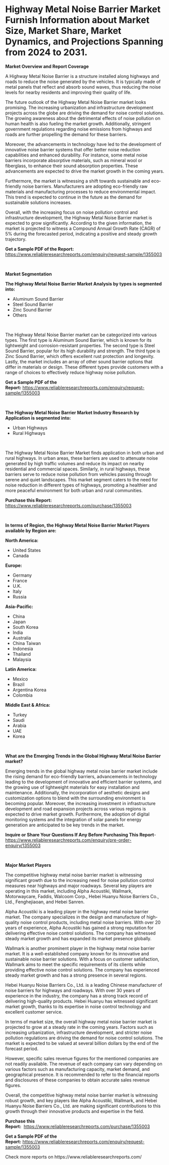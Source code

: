 <p><h1>Highway Metal Noise Barrier Market Furnish Information about Market Size, Market Share, Market Dynamics, and Projections Spanning from 2024 to 2031.</h1></p><p><strong>Market Overview and Report Coverage</strong></p>
<p><p>A Highway Metal Noise Barrier is a structure installed along highways and roads to reduce the noise generated by the vehicles. It is typically made of metal panels that reflect and absorb sound waves, thus reducing the noise levels for nearby residents and improving their quality of life.</p><p>The future outlook of the Highway Metal Noise Barrier market looks promising. The increasing urbanization and infrastructure development projects across the globe are driving the demand for noise control solutions. The growing awareness about the detrimental effects of noise pollution on human health is also fueling the market growth. Additionally, stringent government regulations regarding noise emissions from highways and roads are further propelling the demand for these barriers.</p><p>Moreover, the advancements in technology have led to the development of innovative noise barrier systems that offer better noise reduction capabilities and enhanced durability. For instance, some metal noise barriers incorporate absorptive materials, such as mineral wool or fiberglass, to enhance their sound absorption properties. These advancements are expected to drive the market growth in the coming years.</p><p>Furthermore, the market is witnessing a shift towards sustainable and eco-friendly noise barriers. Manufacturers are adopting eco-friendly raw materials and manufacturing processes to reduce environmental impact. This trend is expected to continue in the future as the demand for sustainable solutions increases.</p><p>Overall, with the increasing focus on noise pollution control and infrastructure development, the Highway Metal Noise Barrier market is expected to grow significantly. According to the given information, the market is projected to witness a Compound Annual Growth Rate (CAGR) of 5% during the forecasted period, indicating a positive and steady growth trajectory.</p></p>
<p><strong>Get a Sample PDF of the Report:</strong> <a href="https://www.reliableresearchreports.com/enquiry/request-sample/1355003">https://www.reliableresearchreports.com/enquiry/request-sample/1355003</a></p>
<p>&nbsp;</p>
<p><strong>Market Segmentation</strong></p>
<p><strong>The Highway Metal Noise Barrier Market Analysis by types is segmented into:</strong></p>
<p><ul><li>Aluminum Sound Barrier</li><li>Steel Sound Barrier</li><li>Zinc Sound Barrier</li><li>Others</li></ul></p>
<p>&nbsp;</p>
<p><p>The Highway Metal Noise Barrier market can be categorized into various types. The first type is Aluminum Sound Barrier, which is known for its lightweight and corrosion-resistant properties. The second type is Steel Sound Barrier, popular for its high durability and strength. The third type is Zinc Sound Barrier, which offers excellent rust protection and longevity. Lastly, the market includes an array of other sound barrier options that differ in materials or design. These different types provide customers with a range of choices to effectively reduce highway noise pollution.</p></p>
<p><strong>Get a Sample PDF of the Report:</strong>&nbsp;<a href="https://www.reliableresearchreports.com/enquiry/request-sample/1355003">https://www.reliableresearchreports.com/enquiry/request-sample/1355003</a></p>
<p>&nbsp;</p>
<p><strong>The Highway Metal Noise Barrier Market Industry Research by Application is segmented into:</strong></p>
<p><ul><li>Urban Highways</li><li>Rural Highways</li></ul></p>
<p>&nbsp;</p>
<p><p>The Highway Metal Noise Barrier Market finds application in both urban and rural highways. In urban areas, these barriers are used to attenuate noise generated by high traffic volumes and reduce its impact on nearby residential and commercial spaces. Similarly, in rural highways, these barriers serve to reduce noise pollution from vehicles passing through serene and quiet landscapes. This market segment caters to the need for noise reduction in different types of highways, promoting a healthier and more peaceful environment for both urban and rural communities.</p></p>
<p><strong>Purchase this Report:</strong>&nbsp; <a href="https://www.reliableresearchreports.com/purchase/1355003">https://www.reliableresearchreports.com/purchase/1355003</a></p>
<p>&nbsp;</p>
<p><strong>In terms of Region, the Highway Metal Noise Barrier Market Players available by Region are:</strong></p>
<p>
    <p> <strong> North America: </strong>
        <ul>
            <li>United States</li>
            <li>Canada</li>
        </ul>
        </p> 
    <p> <strong> Europe: </strong>
        <ul>
            <li>Germany</li>
            <li>France</li>
            <li>U.K.</li>
            <li>Italy</li>
            <li>Russia</li>
        </ul>
        </p> 
    <p> <strong> Asia-Pacific: </strong>
        <ul>
            <li>China</li>
            <li>Japan</li>
            <li>South Korea</li>
            <li>India</li>
            <li>Australia</li>
            <li>China Taiwan</li>
            <li>Indonesia</li>
            <li>Thailand</li>
            <li>Malaysia</li>
        </ul>
        </p> 
    <p> <strong> Latin America: </strong>
        <ul>
            <li>Mexico</li>
            <li>Brazil</li>
            <li>Argentina Korea</li>
            <li>Colombia</li>
        </ul>
        </p> 
    <p> <strong> Middle East & Africa: </strong>
        <ul>
            <li>Turkey</li>
            <li>Saudi</li>
            <li>Arabia</li>
            <li>UAE</li>
            <li>Korea</li>
        </ul>
    </p>
    </p>
<p>&nbsp;</p>
<p><strong>What are the Emerging Trends in the Global Highway Metal Noise Barrier market?</strong></p>
<p><p>Emerging trends in the global highway metal noise barrier market include the rising demand for eco-friendly barriers, advancements in technology leading to the development of innovative and efficient barrier systems, and the growing use of lightweight materials for easy installation and maintenance. Additionally, the incorporation of aesthetic designs and customization options to blend with the surrounding environment is becoming popular. Moreover, the increasing investment in infrastructure development and road expansion projects across various regions is expected to drive market growth. Furthermore, the adoption of digital monitoring systems and the integration of solar panels for energy generation are anticipated to be key trends in the market.</p></p>
<p><strong>Inquire or Share Your Questions If Any Before Purchasing This Report</strong>- <a href="https://www.reliableresearchreports.com/enquiry/pre-order-enquiry/1355003">https://www.reliableresearchreports.com/enquiry/pre-order-enquiry/1355003</a></p>
<p>&nbsp;</p>
<p><strong>Major Market Players</strong></p>
<p><p>The competitive highway metal noise barrier market is witnessing significant growth due to the increasing need for noise pollution control measures near highways and major roadways. Several key players are operating in this market, including Alpha Acoustiki, Wallmark, Motorwaycare, Faddis, Walcoom Corp., Hebei Huanyu Noise Barriers Co., Ltd., Fenghejiaoan, and Hebei Sanren.</p><p>Alpha Acoustiki is a leading player in the highway metal noise barrier market. The company specializes in the design and manufacture of high-quality noise control products, including metal noise barriers. With over 20 years of experience, Alpha Acoustiki has gained a strong reputation for delivering effective noise control solutions. The company has witnessed steady market growth and has expanded its market presence globally.</p><p>Wallmark is another prominent player in the highway metal noise barrier market. It is a well-established company known for its innovative and sustainable noise barrier solutions. With a focus on customer satisfaction, Wallmark aims to meet the specific requirements of its clients while providing effective noise control solutions. The company has experienced steady market growth and has a strong presence in several regions.</p><p>Hebei Huanyu Noise Barriers Co., Ltd. is a leading Chinese manufacturer of noise barriers for highways and roadways. With over 30 years of experience in the industry, the company has a strong track record of delivering high-quality products. Hebei Huanyu has witnessed significant market growth, thanks to its expertise in noise control technology and excellent customer service.</p><p>In terms of market size, the overall highway metal noise barrier market is projected to grow at a steady rate in the coming years. Factors such as increasing urbanization, infrastructure development, and stricter noise pollution regulations are driving the demand for noise control solutions. The market is expected to be valued at several billion dollars by the end of the forecast period.</p><p>However, specific sales revenue figures for the mentioned companies are not readily available. The revenue of each company can vary depending on various factors such as manufacturing capacity, market demand, and geographical presence. It is recommended to refer to the financial reports and disclosures of these companies to obtain accurate sales revenue figures.</p><p>Overall, the competitive highway metal noise barrier market is witnessing robust growth, and key players like Alpha Acoustiki, Wallmark, and Hebei Huanyu Noise Barriers Co., Ltd. are making significant contributions to this growth through their innovative products and expertise in the field.</p></p>
<p><strong>Purchase this Report:</strong>&nbsp;&nbsp;<a href="https://www.reliableresearchreports.com/purchase/1355003">https://www.reliableresearchreports.com/purchase/1355003</a></p>
<p></p>
<p><strong>Get a Sample PDF of the Report:</strong>&nbsp;<a href="https://www.reliableresearchreports.com/enquiry/request-sample/1355003">https://www.reliableresearchreports.com/enquiry/request-sample/1355003</a></p>
<p>Check more reports on https://www.reliableresearchreports.com/</p>